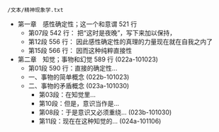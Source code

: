 
`/文本/精神现象学.txt`

- 第一章　感性确定性；这一个和意谓  521 行
  + 第07段 542 行： 把“这时是夜晚”，写下来加以保持，
  + 第12段 556 行： 因此感性确定性的真理的力量现在就在自我之内了
  + 第15段 566 行： 因而这种纯粹直接性
- 第二章　知觉；事物和幻觉    589 行    (022a-101023)
  + 第01段 590 行：直接的确定性...    
  + 一、事物的简单概念    (022b-101023)
  + 二、事物的矛盾概念    (023a-101030)
    + 第03段：在知觉里...  
    + 第10段：但是，意识当作是...
    + 第08段：于是意识又必须重绕... (023b-101030)
    + 第11段：现在在这种知觉的...   (024a-101106)